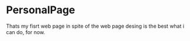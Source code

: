# PersonalPage
Thats my fisrt web page in spite of the web page desing is the best what i can do, for now.
